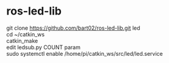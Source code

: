 # ros-led-lib

git clone https://github.com/bart02/ros-led-lib.git led   
cd ~/catkin_ws  
catkin_make  
edit ledsub.py COUNT param  
sudo systemctl enable /home/pi/catkin_ws/src/led/led.service  
